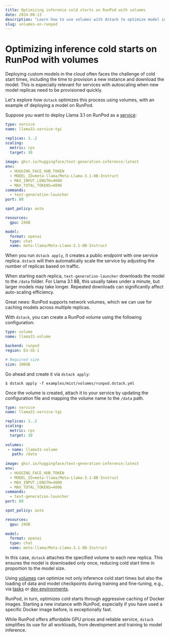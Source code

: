 ```yaml
---
title: Optimizing inference cold starts on RunPod with volumes
date: 2024-08-13
description: "Learn how to use volumes with dstack to optimize model inference cold start times on RunPod."  
slug: volumes-on-runpod
---
```


# Optimizing inference cold starts on RunPod with volumes

Deploying custom models in the cloud often faces the challenge of cold start times, including the time to provision a
new instance and download the model. This is especially relevant for services with autoscaling when new model replicas
need to be provisioned quickly. 

Let's explore how `dstack` optimizes this process using volumes, with an example of
deploying a model on RunPod.

<!-- more -->

Suppose you want to deploy Llama 3.1 on RunPod as a [service](../../docs/services.md):

<div editor-title="examples/llms/llama31/tgi/service.dstack.yml">

```yaml
type: service
name: llama31-service-tgi

replicas: 1..2
scaling:
  metric: rps
  target: 30
  
image: ghcr.io/huggingface/text-generation-inference:latest
env:
  - HUGGING_FACE_HUB_TOKEN
  - MODEL_ID=meta-llama/Meta-Llama-3.1-8B-Instruct
  - MAX_INPUT_LENGTH=4000
  - MAX_TOTAL_TOKENS=4096
commands:
  - text-generation-launcher
port: 80

spot_policy: auto

resources:
  gpu: 24GB

model:
  format: openai
  type: chat
  name: meta-llama/Meta-Llama-3.1-8B-Instruct
```

</div>

When you run `dstack apply`, it creates a public endpoint with one service replica. `dstack` will then automatically scale
the service by adjusting the number of replicas based on traffic.

When starting each replica, `text-generation-launcher` downloads the model to the `/data` folder. For Llama 3.1 8B, this
usually takes under a minute, but larger models may take longer. Repeated downloads can significantly affect
auto-scaling efficiency.

Great news: RunPod supports network volumes, which we can use for caching models across multiple replicas.

With `dstack`, you can create a RunPod volume using the following configuration:

<div editor-title="examples/mist/volumes/runpod.dstack.yml">

```yaml
type: volume
name: llama31-volume

backend: runpod
region: EU-SE-1

# Required size
size: 100GB
```

</div>

Go ahead and create it via `dstack apply`:

<div class="termy">

```shell
$ dstack apply -f examples/mist/volumes/runpod.dstack.yml
```

</div>

Once the volume is created, attach it to your service by updating the configuration file and mapping the 
volume name to the `/data` path.

<div editor-title="examples/llms/llama31/tgi/service.dstack.yml">

```yaml
type: service
name: llama31-service-tgi

replicas: 1..2
scaling:
  metric: rps
  target: 30
  
volumes:
 - name: llama31-volume
   path: /data
  
image: ghcr.io/huggingface/text-generation-inference:latest
env:
  - HUGGING_FACE_HUB_TOKEN
  - MODEL_ID=meta-llama/Meta-Llama-3.1-8B-Instruct
  - MAX_INPUT_LENGTH=4000
  - MAX_TOTAL_TOKENS=4096
commands:
  - text-generation-launcher
port: 80

spot_policy: auto

resources:
  gpu: 24GB
  
model:
  format: openai
  type: chat
  name: meta-llama/Meta-Llama-3.1-8B-Instruct
```

</div>

In this case, `dstack` attaches the specified volume to each new replica. This ensures the model is downloaded only
once, reducing cold start time in proportion to the model size.

Using [volumes](../../docs/concepts/volumes.md) can optimize not only inference cold start times but also the loading of data and model checkpoints during
training and fine-tuning, e.g., via [tasks](../../docs/tasks.md) or [dev environments](../../docs/dev-environments.md).

RunPod, in turn, optimizes cold starts through aggressive caching of Docker images. Starting a new instance with RunPod,
especially if you have used a specific Docker image before, is exceptionally fast.

While RunPod offers affordable GPU prices and reliable service, `dstack` simplifies its use for all workloads, from
development and training to model inference.